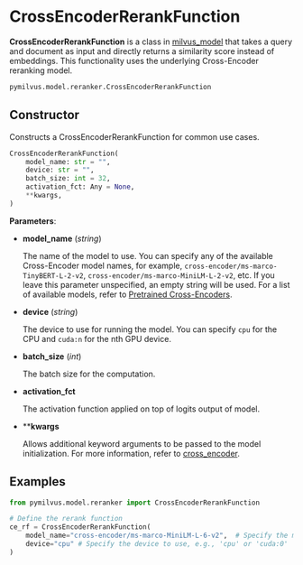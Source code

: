 # CrossEncoderRerankFunction

**CrossEncoderRerankFunction** is a class in [milvus_model](https://github.com/milvus-io/milvus-model) that takes a query and document as input and directly returns a similarity score instead of embeddings. This functionality uses the underlying Cross-Encoder reranking model.

```python
pymilvus.model.reranker.CrossEncoderRerankFunction
```

## Constructor

Constructs a CrossEncoderRerankFunction for common use cases.

```python
CrossEncoderRerankFunction(
    model_name: str = "",
    device: str = "",
    batch_size: int = 32,
    activation_fct: Any = None,
    **kwargs,
)
```

**Parameters**:

- **model_name** (*string*)

    The name of the model to use. You can specify any of the available Cross-Encoder model names, for example, `cross-encoder/ms-marco-TinyBERT-L-2-v2`, `cross-encoder/ms-marco-MiniLM-L-2-v2`, etc. If you leave this parameter unspecified, an empty string will be used. For a list of available models, refer to [Pretrained Cross-Encoders](https://www.sbert.net/docs/pretrained_cross-encoders.html#).

- **device** (*string*)

    The device to use for running the model. You can specify `cpu` for the CPU and `cuda:n` for the nth GPU device.

- **batch_size** (*int*)

    The batch size for the computation.

- **activation_fct**

    The activation function applied on top of logits output of model.

- ****kwargs**

    Allows additional keyword arguments to be passed to the model initialization. For more information, refer to [cross_encoder](https://www.sbert.net/docs/package_reference/cross_encoder.html#cross-encoder).

## Examples

```python
from pymilvus.model.reranker import CrossEncoderRerankFunction

# Define the rerank function
ce_rf = CrossEncoderRerankFunction(
    model_name="cross-encoder/ms-marco-MiniLM-L-6-v2",  # Specify the model name. Defaults to an emtpy string.
    device="cpu" # Specify the device to use, e.g., 'cpu' or 'cuda:0'
)
```

<DocCardList />